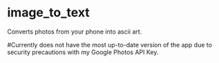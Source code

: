 # image_to_text
 
Converts photos from your phone into ascii art.

#Currently does not have the most up-to-date version of the app due to security precautions with my Google Photos API Key.
